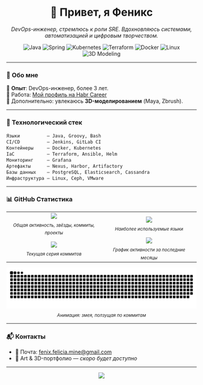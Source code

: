 <h1 align="center">🦊 Привет, я Феникс</h1>
<p align="center"><em>DevOps-инженер, стремлюсь к роли SRE. Вдохновляюсь системами, автоматизацией и цифровым творчеством.</em></p>

<p align="center">
  <img alt="Java" src="https://img.shields.io/badge/Java-%23ED8B00.svg?&style=for-the-badge&logo=java&logoColor=white"/>
  <img alt="Spring" src="https://img.shields.io/badge/Spring-%236DB33F.svg?&style=for-the-badge&logo=spring&logoColor=white"/>
  <img alt="Kubernetes" src="https://img.shields.io/badge/Kubernetes-%23326CE5.svg?&style=for-the-badge&logo=kubernetes&logoColor=white"/>
  <img alt="Terraform" src="https://img.shields.io/badge/Terraform-%235835CC.svg?&style=for-the-badge&logo=terraform&logoColor=white"/>
  <img alt="Docker" src="https://img.shields.io/badge/Docker-%230db7ed.svg?&style=for-the-badge&logo=docker&logoColor=white"/>
  <img alt="Linux" src="https://img.shields.io/badge/Linux-%23FCC624.svg?&style=for-the-badge&logo=linux&logoColor=black"/>
  <img alt="3D Modeling" src="https://img.shields.io/badge/3D_Modeling-%23FF69B4.svg?&style=for-the-badge&logo=blender&logoColor=white"/>
</p>

---

### 🧬 Обо мне

💼 **Опыт**: DevOps-инженер, более 3 лет.  
🚀 Работа: [Мой профиль на Habr Career](https://career.habr.com/fenix-felicis)  
🎨 Дополнительно: увлекаюсь **3D-моделированием** (Maya, Zbrush).  

---

### 🧰 Технологический стек

```text
Языки          — Java, Groovy, Bash
CI/CD          — Jenkins, GitLab CI
Контейнеры     — Docker, Kubernetes
IaC            — Terraform, Ansible, Helm
Мониторинг     — Grafana
Артефакты      — Nexus, Harbor, Artifactory
Базы данных    — PostgreSQL, Elasticsearch, Cassandra
Инфраструктура — Linux, Ceph, VMware
```

---

### 📊 GitHub Статистика

<table>
  <tr>
    <td width="50%" align="center">
      <img src="https://github-readme-stats.vercel.app/api?username=pawsy-foxicute&theme=dracula&show_icons=true&hide=contribs"/>
      <br/>
      <sub><em>Общая активность, звёзды, коммиты, проекты</em></sub>
    </td>
    <td width="50%" align="center">
      <img src="https://github-readme-stats.vercel.app/api/top-langs/?username=pawsy-foxicute&theme=dracula&layout=compact&langs_count=8&hide=css,scss,html"/>
      <br/>
      <sub><em>Наиболее используемые языки</em></sub>
    </td>
  </tr>
  <tr>
    <td width="50%" align="center">
      <img src="https://streak-stats.demolab.com/?user=pawsy-foxicute&theme=dracula"/>
      <br/>
      <sub><em>Текущая серия коммитов</em></sub>
    </td>
    <td width="50%" align="center">
      <img src="https://github-readme-activity-graph.vercel.app/graph?username=pawsy-foxicute&theme=dracula"/>
      <br/>
      <sub><em>График активности за последние месяцы</em></sub>
    </td>
  </tr>
</table>

<p align="center">
  <img src="https://raw.githubusercontent.com/platane/snk/output/github-contribution-grid-snake.svg" alt="GitHub contribution snake"/>
  <br/>
  <sub><em>Анимация: змея, ползущая по коммитам</em></sub>
</p>

---

### 📬 Контакты

- 📧 Почта: [fenix.felicia.mine@gmail.com](mailto:fenix.felicia.mine@gmail.com)  
- 🦊 Art & 3D-портфолио — *скоро будет доступно*

---

<p align="center">
  <img src="https://estruyf-github.azurewebsites.net/api/VisitorHit?user=pawsy-foxicute&repo=pawsy-foxicute&countColor=%237B1E7A" />
</p>

<!--
pawsy-foxicute/pawsy-foxicute — личный профиль, как лиса в лесу — не сразу покажется, но если увидите, не забудете.
-->
